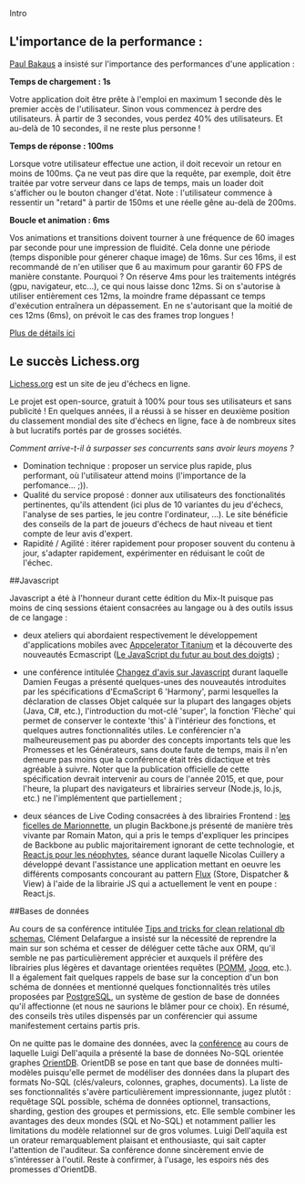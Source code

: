 Intro

## L'importance de la performance :

[Paul Bakaus](https://twitter.com/pbakaus) a insisté sur l'importance des performances d'une application :

**Temps de chargement : 1s**

Votre application doit être prête à l'emploi en maximum 1 seconde dès le premier accès de l'utilisateur. Sinon vous commencez à perdre des utilisateurs. À partir de 3 secondes, vous perdez 40% des utilisateurs. Et au-delà de 10 secondes, il ne reste plus personne !

**Temps de réponse : 100ms**

Lorsque votre utilisateur effectue une action, il doit recevoir un retour en moins de 100ms. Ça ne veut pas dire que la requête, par exemple, doit être traitée par votre serveur dans ce laps de temps, mais un loader doit s'afficher ou le bouton changer d'état. Note : l'utilisateur commence à ressentir un "retard" à partir de 150ms et une réelle gêne au-delà de 200ms.

**Boucle et animation : 6ms**

Vos animations et transitions doivent tourner à une fréquence de 60 images par seconde pour une impression de fluidité. Cela donne une période (temps disponible pour génerer chaque image) de 16ms. Sur ces 16ms, il est recommandé de n'en utiliser que 6 au maximum pour garantir 60 FPS de manière constante. Pourquoi ? On réserve 4ms pour les traitements intégrés (gpu, navigateur, etc...), ce qui nous laisse donc 12ms. Si on s'autorise à utiliser entièrement ces 12ms, la moindre frame dépassant ce temps d'exécution entraînera un dépassement. En ne s'autorisant que la moitié de ces 12ms (6ms), on prévoit le cas des frames trop longues !

[Plus de détails ici](https://docs.google.com/document/d/1bYMyE6NdiAupuwl7pWQfB-vOZBPSsXCv57hljLDMV8E)


## Le succès Lichess.org

[Lichess.org](http://fr.lichess.org/) est un site de jeu d'échecs en ligne.

Le projet est open-source, gratuit à 100% pour tous ses utilisateurs et sans publicité !
En quelques années, il a réussi à se hisser en deuxième position du classement mondial des site d'échecs en ligne, face à de nombreux sites à but lucratifs portés par de grosses sociétés.

*Comment arrive-t-il à surpasser ses concurrents sans avoir leurs moyens ?*

- Domination technique : proposer un service plus rapide, plus performant, où l'utilisateur attend moins (l'importance de la perfomance... ;)).
- Qualité du service proposé : donner aux utilisateurs des fonctionalités pertinentes, qu'ils attendent (ici plus de 10 variantes du jeu d'échecs, l'analyse de ses parties, le jeu contre l'ordinateur, ...). Le site bénéficie des conseils de la part de joueurs d'échecs de haut niveau et tient compte de leur avis d'expert.
- Rapidité / Agilité : itérer rapidement pour proposer souvent du contenu à jour, s'adapter rapidement, expérimenter en réduisant le coût de l'échec.

##Javascript

Javascript a été à l'honneur durant cette édition du Mix-It puisque pas moins de cinq sessions étaient consacrées au langage ou à des outils issus de ce langage :

- deux ateliers qui abordaient respectivement le développement d'applications mobiles avec [Appcelerator Titanium](http://www.mix-it.fr/session/2321/build-native-mobile-apps-using-js-and-appcelerator) et la découverte des nouveautés Ecmascript ([Le JavaScript du futur au bout des doigts](http://www.mix-it.fr/session/1651/le-javascript-du-futur-au-bout-des-doigts)) ;

- une conférence intitulée [Changez d'avis sur Javascript](http://www.mix-it.fr/session/1351/changez-d-avis-sur-javascript) durant laquelle Damien Feugas a présenté quelques-unes des nouveautés introduites par les spécifications d'EcmaScript 6 'Harmony', parmi lesquelles la déclaration de classes Objet calquée sur la plupart des langages objets (Java, C#, etc.), l'introduction du mot-clé 'super', la fonction 'Flèche' qui permet de conserver le contexte 'this' à l'intérieur des fonctions, et quelques autres fonctionnalités utiles. Le conférencier n'a malheureusement pas pu aborder des concepts importants tels que les Promesses et les Générateurs, sans doute faute de temps, mais il n'en demeure pas moins que la conférence était très didactique et très agréable à suivre. Noter que la publication officielle de cette spécification devrait intervenir au cours de l'année 2015, et que, pour l'heure, la plupart des navigateurs et librairies serveur (Node.js, Io.js, etc.) ne l'implémentent que partiellement ;

- deux séances de Live Coding consacrées à des librairies Frontend : [les ficelles de Marionnette](http://www.mix-it.fr/session/801/apprenez-les-ficelles-de-marionette), un plugin Backbone.js présenté de manière très vivante par Romain Maton, qui a pris le temps d'expliquer les principes de Backbone au public majoritairement ignorant de cette technologie, et [React.js pour les néophytes](http://www.mix-it.fr/session/1991/reactjs-pour-les-neophytes), séance durant laquelle Nicolas Cuillery a développé devant l'assistance une application mettant en oeuvre les différents composants concourant au pattern [Flux](https://facebook.github.io/flux/docs/overview.html) (Store, Dispatcher & View) à l'aide de la librairie JS qui a actuellement le vent en poupe : React.js.


##Bases de données

Au cours de sa conférence intitulée [Tips and tricks for clean relational db schemas](http://www.mix-it.fr/session/1241/tips-and-tricks-for-clean-relational-db-schemas), Clément Delafargue a insisté sur la nécessité de reprendre la main sur son schéma et cesser de déléguer cette tâche aux ORM, qu'il semble ne pas particulièrement apprécier et auxquels il préfère des librairies plus légères et davantage orientées requêtes ([POMM](http://www.pomm-project.org/), [Jooq](http://www.jooq.org/learn/), etc.). Il a également fait quelques rappels de base sur la conception d'un bon schéma de données et mentionné quelques fonctionnalités très utiles proposées par [PostgreSQL](http://www.postgresql.org/), un système de gestion de base de données qu'il affectionne (et nous ne saurions le blâmer pour ce choix). En résumé, des conseils très utiles dispensés par un conférencier qui assume manifestement certains partis pris.

On ne quitte pas le domaine des données, avec la [conférence](http://www.mix-it.fr/session/1511/orientdb-the-2nd-generation-of-multimodel-nosql) au cours de laquelle Luigi Dell'aquila a présenté la base de données No-SQL orientée graphes [OrientDB](http://orientdb.com/orientdb/). OrientDB se pose en tant que base de données multi-modèles puisqu'elle permet de modéliser des données dans la plupart des formats No-SQL (clés/valeurs, colonnes, graphes, documents). La liste de ses fonctionnalités s'avère particulièrement impressionnante, jugez plutôt : requêtage SQL possible, schéma de données optionnel, transactions, sharding, gestion des groupes et permissions, etc. Elle semble combiner les avantages des deux mondes (SQL et No-SQL) et notamment pallier les limitations du modèle relationnel sur de gros volumes. Luigi Dell'aquila est un orateur remarquablement plaisant et enthousiaste, qui sait capter l'attention de l'auditeur. Sa conférence donne sincèrement envie de s'intéresser à l'outil. Reste à confirmer, à l'usage, les espoirs nés des promesses d'OrientDB.
